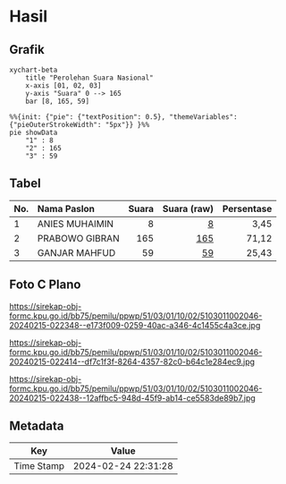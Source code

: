 # Hasil

## Grafik

```mermaid
xychart-beta
    title "Perolehan Suara Nasional"
    x-axis [01, 02, 03]
    y-axis "Suara" 0 --> 165
    bar [8, 165, 59]
```

```mermaid
%%{init: {"pie": {"textPosition": 0.5}, "themeVariables": {"pieOuterStrokeWidth": "5px"}} }%%
pie showData
    "1" : 8
    "2" : 165
    "3" : 59
```

## Tabel

| No. | Nama Paslon    | Suara | Suara (raw) | Persentase |
|:--- |:-------------- | -----:| -----------:| ----------:|
| 1   | ANIES MUHAIMIN | 8     | [8][p-1]    | 3,45       |
| 2   | PRABOWO GIBRAN | 165   | [165][p-2]  | 71,12      |
| 3   | GANJAR MAHFUD  | 59    | [59][p-3]   | 25,43      |


[p-1]: https://github.com/gigit-pemilu/pemilu-2024/blob/main/pilpres/hitung-suara/sub/51-bali/sub/03-badung/sub/01-kuta/sub/1002-kuta/sub/046-tps/sub/paslon-1.txt
[p-2]: https://github.com/gigit-pemilu/pemilu-2024/blob/main/pilpres/hitung-suara/sub/51-bali/sub/03-badung/sub/01-kuta/sub/1002-kuta/sub/046-tps/sub/paslon-2.txt
[p-3]: https://github.com/gigit-pemilu/pemilu-2024/blob/main/pilpres/hitung-suara/sub/51-bali/sub/03-badung/sub/01-kuta/sub/1002-kuta/sub/046-tps/sub/paslon-3.txt

## Foto C Plano

https://sirekap-obj-formc.kpu.go.id/bb75/pemilu/ppwp/51/03/01/10/02/5103011002046-20240215-022348--e173f009-0259-40ac-a346-4c1455c4a3ce.jpg

https://sirekap-obj-formc.kpu.go.id/bb75/pemilu/ppwp/51/03/01/10/02/5103011002046-20240215-022414--df7c1f3f-8264-4357-82c0-b64c1e284ec9.jpg

https://sirekap-obj-formc.kpu.go.id/bb75/pemilu/ppwp/51/03/01/10/02/5103011002046-20240215-022438--12affbc5-948d-45f9-ab14-ce5583de89b7.jpg


## Metadata

| Key        | Value               |
| ---------- | ------------------- |
| Time Stamp | 2024-02-24 22:31:28 |



